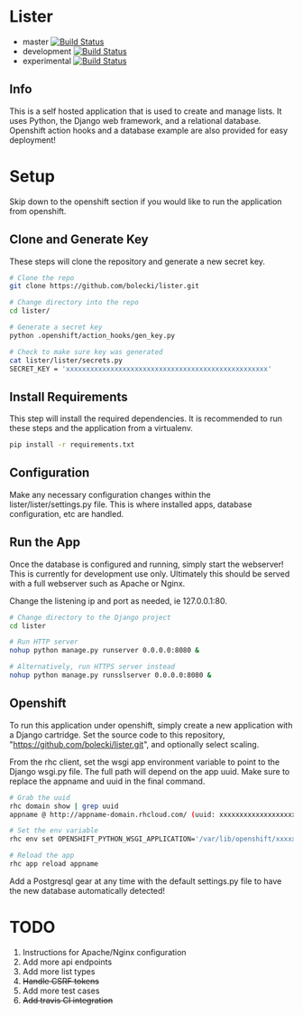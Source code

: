 # Lister
- master [![Build Status](https://travis-ci.org/bolecki/lister.svg?branch=master)](https://travis-ci.org/bolecki/lister)
- development [![Build Status](https://travis-ci.org/bolecki/lister.svg?branch=development)](https://travis-ci.org/bolecki/lister)
- experimental [![Build Status](https://travis-ci.org/bolecki/lister.svg?branch=experimental)](https://travis-ci.org/bolecki/lister)

## Info
This is a self hosted application that is used to create and manage lists.  It uses Python, the Django web framework, and a relational database.  Openshift action hooks and a database example are also provided for easy deployment!

# Setup
Skip down to the openshift section if you would like to run the application from openshift.

## Clone and Generate Key
These steps will clone the repository and generate a new secret key.

```bash
# Clone the repo
git clone https://github.com/bolecki/lister.git

# Change directory into the repo
cd lister/

# Generate a secret key
python .openshift/action_hooks/gen_key.py

# Check to make sure key was generated
cat lister/lister/secrets.py
SECRET_KEY = 'xxxxxxxxxxxxxxxxxxxxxxxxxxxxxxxxxxxxxxxxxxxxxxxxxx'
```

## Install Requirements
This step will install the required dependencies.  It is recommended to run these steps and the application from a virtualenv.

```bash
pip install -r requirements.txt
```

## Configuration
Make any necessary configuration changes within the lister/lister/settings.py file.  This is where installed apps, database configuration, etc are handled.

## Run the App
Once the database is configured and running, simply start the webserver!  This is currently for development use only.  Ultimately this should be served with a full webserver such as Apache or Nginx.

Change the listening ip and port as needed, ie 127.0.0.1:80.

```bash
# Change directory to the Django project
cd lister

# Run HTTP server
nohup python manage.py runserver 0.0.0.0:8080 &

# Alternatively, run HTTPS server instead
nohup python manage.py runsslserver 0.0.0.0:8080 &
```

## Openshift
To run this application under openshift, simply create a new application with a Django cartridge.  Set the source code to this repository, "https://github.com/bolecki/lister.git", and optionally select scaling.

From the rhc client, set the wsgi app environment variable to point to the Django wsgi.py file.  The full path will depend on the app uuid.  Make sure to replace the appname and uuid in the final command.

```bash
# Grab the uuid
rhc domain show | grep uuid
appname @ http://appname-domain.rhcloud.com/ (uuid: xxxxxxxxxxxxxxxxxxxxxxxx)

# Set the env variable
rhc env set OPENSHIFT_PYTHON_WSGI_APPLICATION='/var/lib/openshift/xxxxxxxxxxxxxxxxxxxxxxxx/app-root/repo/lister/lister/wsgi.py' --app appname

# Reload the app
rhc app reload appname
```

Add a Postgresql gear at any time with the default settings.py file to have the new database automatically detected!

# TODO
1. Instructions for Apache/Nginx configuration
2. Add more api endpoints
3. Add more list types
4. ~~Handle CSRF tokens~~
5. Add more test cases
6. ~~Add travis CI integration~~
